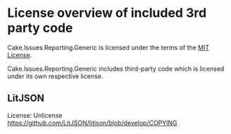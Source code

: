 # License overview of included 3rd party code

Cake.Issues.Reporting.Generic is licensed under the terms of the [MIT License](LICENSE).

Cake.Issues.Reporting.Generic includes third-party code which is licensed under its own respective license.

## LitJSON

License: Unlicense  
https://github.com/LitJSON/litjson/blob/develop/COPYING
